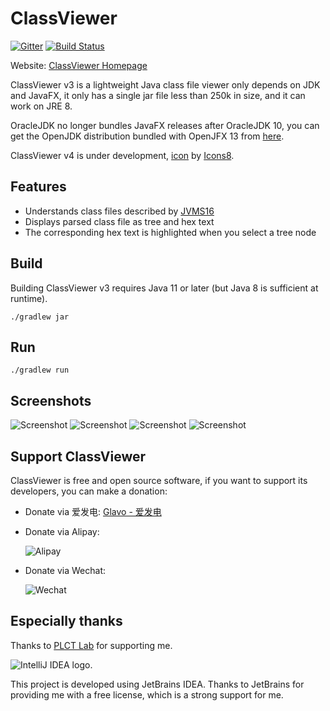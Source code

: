 # ClassViewer

[![Gitter](https://badges.gitter.im/ClassViewer/ClassViewer.svg)](https://gitter.im/ClassViewer/ClassViewer?utm_source=badge&utm_medium=badge&utm_campaign=pr-badge) [![Build Status](https://travis-ci.com/ClassViewer/ClassViewer.svg?branch=master)](https://travis-ci.com/ClassViewer/ClassViewer)

Website: [ClassViewer Homepage](https://viewer.glavo.org/)

ClassViewer v3 is a lightweight Java class file viewer only depends on JDK and JavaFX, it only has a single jar file less than 250k in size, and it can work on JRE 8.

OracleJDK no longer bundles JavaFX releases after OracleJDK 10, you can get the OpenJDK distribution bundled with OpenJFX 13 from [here](https://bell-sw.com/pages/java-13.0.1/).

ClassViewer v4 is under development, 
[icon](https://icons8.com/icons/set/picasa) by [Icons8](https://icons8.com).

## Features

* Understands class files described by [JVMS16](https://docs.oracle.com/javase/specs/jvms/se16/html/index.html)
* Displays parsed class file as tree and hex text
* The corresponding hex text is highlighted when you select a tree node

## Build

Building ClassViewer v3 requires Java 11 or later (but Java 8 is sufficient at runtime). 

```shell
./gradlew jar
```

## Run
```shell
./gradlew run
```

## Screenshots

![Screenshot](https://s2.ax1x.com/2020/02/04/1BC5jJ.png)
![Screenshot](https://s2.ax1x.com/2020/02/04/1BCTBR.png)
![Screenshot](https://s2.ax1x.com/2020/02/04/1BCou9.png)
![Screenshot](https://s2.ax1x.com/2020/02/04/1BCh3F.png)

## Support ClassViewer

ClassViewer is free and open source software, if you want to support its developers, you can make a donation:

* Donate via 爱发电: [Glavo - 爱发电](https://afdian.net/@Glavo)

* Donate via Alipay:

    ![Alipay](https://s2.ax1x.com/2020/02/04/1B9yFK.png)

* Donate via Wechat:

    ![Wechat](https://s2.ax1x.com/2020/02/04/1B9ro6.png)

## Especially thanks

Thanks to [PLCT Lab](https://plctlab.github.io/) for supporting me.

<img src="https://resources.jetbrains.com/storage/products/company/brand/logos/IntelliJ_IDEA.svg" alt="IntelliJ IDEA logo.">


This project is developed using JetBrains IDEA.
Thanks to JetBrains for providing me with a free license, which is a strong support for me.
